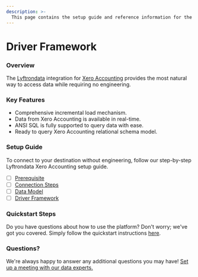 ```yaml
---
description: >-
  This page contains the setup guide and reference information for the Xero Accounting source connector.
---
```


# Driver Framework

### Overview

The [Lyftrondata](https://www.lyftrondata.com/) integration for [Xero Accounting](None) provides the most natural way to access data while requiring no engineering.

### Key Features

* Comprehensive incremental load mechanism.
* Data from Xero Accounting is available in real-time.&#x20;
* ANSI SQL is fully supported to query data with ease.
* Ready to query Xero Accounting relational schema model.

### Setup Guide

To connect to your destination without engineering, follow our step-by-step Lyftrondata Xero Accounting setup guide.

* [ ] [Prerequisite](../prerequisite.md)
* [ ] [Connection Steps](../connection-steps.md)
* [ ] [Data Model](../data-model/erd.md)
* [ ] [Driver Framework](../driver-framework/)

### Quickstart Steps

Do you have questions about how to use the platform? Don't worry; we've got you covered. Simply follow the quickstart instructions [here](../driver-framework/README.md).

### Questions? <a href="#questions" id="questions"></a>

We're always happy to answer any additional questions you may have! [Set up a meeting with our data experts.](https://www.lyftrondata.com/book-a-meeting/)



